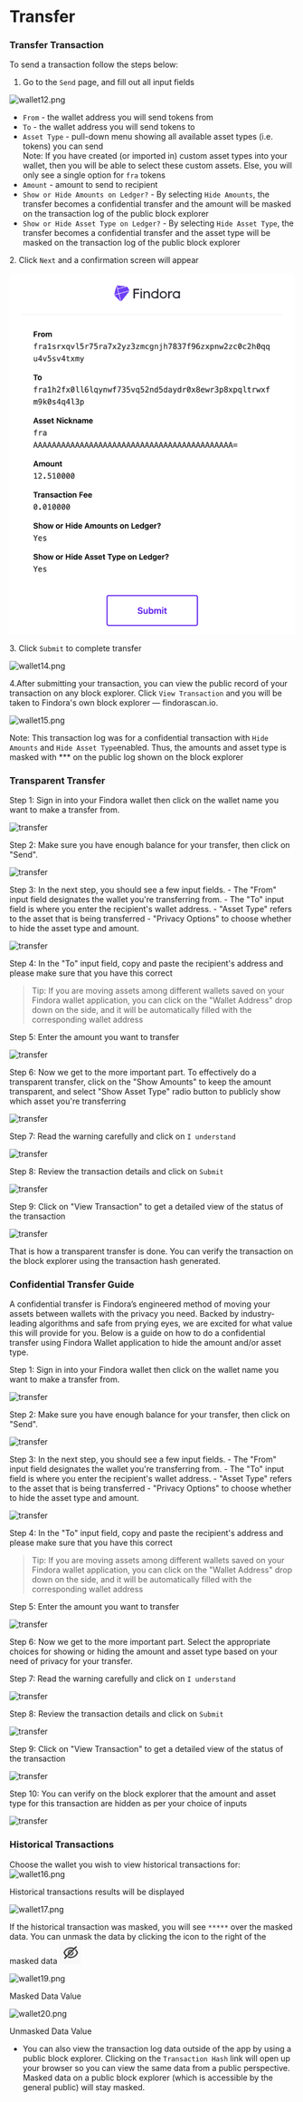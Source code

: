 # Transfer



### Transfer Transaction[​](https://wiki.findora.org/docs/evm\_guides/use\_wallet/findora\_wallet/transfer#transfer-transaction) <a href="#transfer-transaction" id="transfer-transaction"></a>

To send a transaction follow the steps below:

1. Go to the `Send` page, and fill out all input fields

![wallet12.png](https://wiki.findora.org/assets/images/wallet12-d1f694659a4e976ae5bf8b1d8f00ebe9.png)

* `From` - the wallet address you will send tokens from
* `To` - the wallet address you will send tokens to
* `Asset Type` - pull-down menu showing all available asset types (i.e. tokens) you can send\
  Note: If you have created (or imported in) custom asset types into your wallet, then you will be able to select these custom assets. Else, you will only see a single option for `fra` tokens
* `Amount` - amount to send to recipient
* `Show or Hide Amounts on Ledger?` - By selecting `Hide Amounts`, the transfer becomes a confidential transfer and the amount will be masked on the transaction log of the public block explorer
* `Show or Hide Asset Type on Ledger?` - By selecting `Hide Asset Type`, the transfer becomes a confidential transfer and the asset type will be masked on the transaction log of the public block explorer

2\. Click `Next` and a confirmation screen will appear



<img src="../../../.gitbook/assets/image (1) (2).png" alt="" data-size="original">

3\. Click `Submit` to complete transfer

&#x20;![wallet14.png](https://wiki.findora.org/assets/images/wallet14-5a7c2e1b53ccefa3101c3defdc4cc324.png)

4.After submitting your transaction, you can view the public record of your transaction on any block explorer. Click `View Transaction` and you will be taken to Findora's own block explorer — findorascan.io.

&#x20;![wallet15.png](https://wiki.findora.org/assets/images/wallet15-f0d6b22e660d791bdef6a27ef9991753.png)

Note: This transaction log was for a confidential transaction with `Hide Amounts` and `Hide Asset Type`enabled. Thus, the amounts and asset type is masked with \*\*\* on the public log shown on the block explorer

### Transparent Transfer[​](https://wiki.findora.org/docs/evm\_guides/use\_wallet/findora\_wallet/transfer#transparent-transfer) <a href="#transparent-transfer" id="transparent-transfer"></a>

Step 1: Sign in into your Findora wallet then click on the wallet name you want to make a transfer from.

![transfer](https://wiki.findora.org/assets/images/c-transfers-1-fc14ede42214c591f6f9137242210800.png)

Step 2: Make sure you have enough balance for your transfer, then click on "Send".

![transfer](https://wiki.findora.org/assets/images/c-transfers-2-c027257ebf57b1ddb80c24f8b35c8051.png)

Step 3: In the next step, you should see a few input fields. - The "From" input field designates the wallet you're transferring from. - The "To" input field is where you enter the recipient's wallet address. - "Asset Type" refers to the asset that is being transferred - "Privacy Options" to choose whether to hide the asset type and amount.

![transfer](https://wiki.findora.org/assets/images/c-transfers-3-5e05447536c2428ab0f7f080c9e190a0.png)

Step 4: In the "To" input field, copy and paste the recipient's address and please make sure that you have this correct

> Tip: If you are moving assets among different wallets saved on your Findora wallet application, you can click on the "Wallet Address" drop down on the side, and it will be automatically filled with the corresponding wallet address

Step 5: Enter the amount you want to transfer

![transfer](https://wiki.findora.org/assets/images/c-transfers-4-a99b3e47ec0c0d688a3e9f794aaff193.png)

Step 6: Now we get to the more important part. To effectively do a transparent transfer, click on the "Show Amounts" to keep the amount transparent, and select "Show Asset Type" radio button to publicly show which asset you're transferring

![transfer](https://wiki.findora.org/assets/images/t-transfers-1-e2dbe7746bb877f293d019380d5ff573.png)

Step 7: Read the warning carefully and click on `I understand`

![transfer](https://wiki.findora.org/assets/images/c-transfers-5-e61e15f1090f42d2122383164eae1aef.png)

Step 8: Review the transaction details and click on `Submit`

![transfer](https://wiki.findora.org/assets/images/t-transfers-2-2bc875036ff674f23aed0e2ad590b246.png)

Step 9: Click on "View Transaction" to get a detailed view of the status of the transaction

![transfer](https://wiki.findora.org/assets/images/t-transfers-3-c1f89e994e5c4b452d16f9aae6c57647.png)

That is how a transparent transfer is done. You can verify the transaction on the block explorer using the transaction hash generated.



### Confidential Transfer Guide[​](https://wiki.findora.org/docs/evm\_guides/use\_wallet/findora\_wallet/transfer#confidential-transfer-guide) <a href="#confidential-transfer-guide" id="confidential-transfer-guide"></a>

A confidential transfer is Findora’s engineered method of moving your assets between wallets with the privacy you need. Backed by industry-leading algorithms and safe from prying eyes, we are excited for what value this will provide for you. Below is a guide on how to do a confidential transfer using Findora Wallet application to hide the amount and/or asset type.

Step 1: Sign in into your Findora wallet then click on the wallet name you want to make a transfer from.

![transfer](https://wiki.findora.org/assets/images/c-transfers-1-fc14ede42214c591f6f9137242210800.png)

Step 2: Make sure you have enough balance for your transfer, then click on "Send".

![transfer](https://wiki.findora.org/assets/images/c-transfers-2-c027257ebf57b1ddb80c24f8b35c8051.png)

Step 3: In the next step, you should see a few input fields. - The "From" input field designates the wallet you're transferring from. - The "To" input field is where you enter the recipient's wallet address. - "Asset Type" refers to the asset that is being transferred - "Privacy Options" to choose whether to hide the asset type and amount.

![transfer](https://wiki.findora.org/assets/images/c-transfers-3-5e05447536c2428ab0f7f080c9e190a0.png)

Step 4: In the "To" input field, copy and paste the recipient's address and please make sure that you have this correct

> Tip: If you are moving assets among different wallets saved on your Findora wallet application, you can click on the "Wallet Address" drop down on the side, and it will be automatically filled with the corresponding wallet address

Step 5: Enter the amount you want to transfer

![transfer](https://wiki.findora.org/assets/images/c-transfers-4-a99b3e47ec0c0d688a3e9f794aaff193.png)

Step 6: Now we get to the more important part. Select the appropriate choices for showing or hiding the amount and asset type based on your need of privacy for your transfer.

Step 7: Read the warning carefully and click on `I understand`

![transfer](https://wiki.findora.org/assets/images/c-transfers-5-e61e15f1090f42d2122383164eae1aef.png)

Step 8: Review the transaction details and click on `Submit`

![transfer](https://wiki.findora.org/assets/images/c-transfers-6-09eb971e3ebaf684f2bcc7e0e15570ae.png)

Step 9: Click on "View Transaction" to get a detailed view of the status of the transaction

![transfer](https://wiki.findora.org/assets/images/c-transfers-7-b7952d1c5e968e52a4c01d19479756cc.png)

Step 10: You can verify on the block explorer that the amount and asset type for this transaction are hidden as per your choice of inputs

![transfer](https://wiki.findora.org/assets/images/c-transfers-8-c0426ae4a278d30e135ca6d05e31c54c.png)

### Historical Transactions[​](https://wiki.findora.org/docs/evm\_guides/use\_wallet/findora\_wallet/transfer#historical-transactions) <a href="#historical-transactions" id="historical-transactions"></a>

Choose the wallet you wish to view historical transactions for: ![wallet16.png](https://wiki.findora.org/assets/images/wallet16-f85915eb4f422effecac3afa7f3794eb.png)

Historical transactions results will be displayed

&#x20;![wallet17.png](https://wiki.findora.org/assets/images/wallet17-bd12d723691108e9d35fcd4746c7fa18.png)

If the historical transaction was masked, you will see `*****` over the masked data. You can unmask the data by clicking the icon to the right of the masked data ![](<../../../.gitbook/assets/image (3) (2).png>)

![wallet19.png](https://wiki.findora.org/assets/images/wallet19-3467afc1448a760cc91255a9d013c46e.png)

Masked Data Value

![wallet20.png](https://wiki.findora.org/assets/images/wallet20-df6cac5ff941a18b2cebc5a413c27782.png)

Unmasked Data Value

* You can also view the transaction log data outside of the app by using a public block explorer. Clicking on the `Transaction Hash` link will open up your browser so you can view the same data from a public perspective. Masked data on a public block explorer (which is accessible by the general public) will stay masked.
